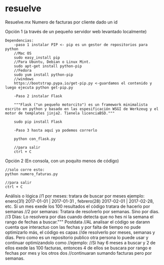 # resuelve

Resuelve.mx 
Numero de facturas por cliente dado un id


Opción 1 (a través de un pequeño servidor web levantado localmente)

	Dependencias:
		-paso 1 instalar PIP <- pip es un gestor de repositorios para python
		//Mac OS
		sudo easy_install pip   
		//Para Ubuntu, Debian o Linux Mint.
		sudo apt-get install python-pip 
		//Fedora
		sudo yum install python-pip
		//windows
		https://bootstrap.pypa.io/get-pip.py <-guardamos el contenido y luego ejecuta python get-pip.py

		-Paso 2 instalar Flask

		"""Flask ("un pequeño motorcito") es un framework minimalista escrito en python y basado en las espesificación WSGI de Werkzeug y el motor de templates jinja2. Tienela licenciaBSD."""

		sudo pip install Flask

		-Paso 3 hasta aquí ya podemos correrlo

		python con_flask.py

		//para salir
		ctrl + C

Opción 2 (En consola, con un poquito menos de código)

	//solo corre esto:
	python numero_faturas.py
	
	//para salir
	ctrl + C
Análisis o lógica
	//1 por meses:
		tratara de buscar por meses ejemplo: enero(31) 2017-01-01  | 2017-01-31 , febrero(28) 2017-02-01  | 2017-02-28, etc.
		Si un mes exede los 100 resultados el código tratara de hacerlo por semanas
	//2 por semanas:
		Tratara de resolverlo por semanas. Sino por dias.
	//3 Días:
		Lo resolvera por dias cuando detecta que no hes ni la semana el rango de fechas a buscar."""
Postdata
	//AL analisar el código se darann cuenta que interactuo con las fechas y por falta de tiempo no pude optimizarlo más, el código es capas 
	//de resolverlo por meses, semanas y días. Pero como es un repositorio publico otra persona lo puede usar y continuar optimizandolo como 
	//ejemplo:
	//Si hay 6 meses a buscar y 2 de ellos exede las 100 facturas, entonces 4 de ellos se buscara por rango e fechas por mes y los otros dos 
	//continuaran sumando facturas pero por semanas.


